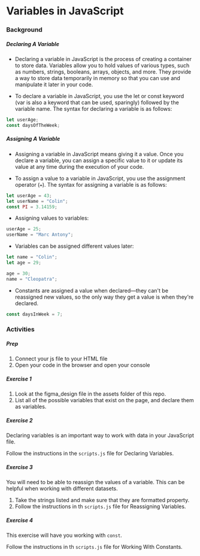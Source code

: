 # Variables in JavaScript

### Background

##### Declaring A Variable

- Declaring a variable in JavaScript is the process of creating a container to store data. Variables allow you to hold values of various types, such as numbers, strings, booleans, arrays, objects, and more. They provide a way to store data temporarily in memory so that you can use and manipulate it later in your code.

- To declare a variable in JavaScript, you use the let or const keyword (var is also a keyword that can be used, sparingly) followed by the variable name. The syntax for declaring a variable is as follows:

```javascript
let userAge;
const daysOfTheWeek;
```

##### Assigning A Variable

- Assigning a variable in JavaScript means giving it a value. Once you declare a variable, you can assign a specific value to it or update its value at any time during the execution of your code.

- To assign a value to a variable in JavaScript, you use the assignment operator (`=`). The syntax for assigning a variable is as follows:

```javascript
let userAge = 43;
let userName = "Colin";
const PI = 3.14159;
```

- Assigning values to variables:

```javascript
userAge = 25;
userName = "Marc Antony";
```

- Variables can be assigned different values later:

```javascript
let name = "Colin";
let age = 29;

age = 30;
name = "Cleopatra";
```

- Constants are assigned a value when declared—they can't be reassigned new values, so the only way they get a value is when they're declared.

```javascript
const daysInWeek = 7;
```

### Activities

##### Prep

1. Connect your js file to your HTML file
2. Open your code in the browser and open your console

##### Exercise 1

1. Look at the figma_design file in the assets folder of this repo.
2. List all of the possible variables that exist on the page, and declare them as variables.

##### Exercise 2

Declaring variables is an important way to work with data in your JavaScript file.

Follow the instructions in the `scripts.js` file for Declaring Variables.

##### Exercise 3

You will need to be able to reassign the values of a variable. This can be helpful when working with different datasets.

1. Take the strings listed and make sure that they are formatted property.
2. Follow the instructions in th `scripts.js` file for Reassigning Variables.

##### Exercise 4

This exercise will have you working with `const`.

Follow the instructions in th `scripts.js` file for Working With Constants.
